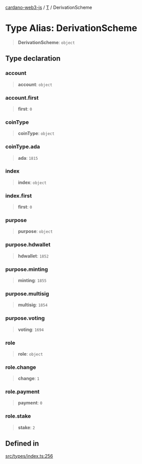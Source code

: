 [cardano-web3-js](../../../index.md) / [T](../index.md) / DerivationScheme

# Type Alias: DerivationScheme

> **DerivationScheme**: `object`

## Type declaration

### account

> **account**: `object`

### account.first

> **first**: `0`

### coinType

> **coinType**: `object`

### coinType.ada

> **ada**: `1815`

### index

> **index**: `object`

### index.first

> **first**: `0`

### purpose

> **purpose**: `object`

### purpose.hdwallet

> **hdwallet**: `1852`

### purpose.minting

> **minting**: `1855`

### purpose.multisig

> **multisig**: `1854`

### purpose.voting

> **voting**: `1694`

### role

> **role**: `object`

### role.change

> **change**: `1`

### role.payment

> **payment**: `0`

### role.stake

> **stake**: `2`

## Defined in

[src/types/index.ts:256](https://github.com/xray-network/cardano-web3-js/blob/main/src/types/index.ts#L256)
